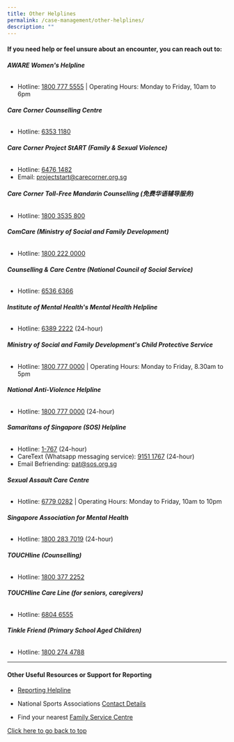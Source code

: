 ```yaml
---
title: Other Helplines
permalink: /case-management/other-helplines/
description: ""
---
```

#### If you need help or feel unsure about an encounter, you can reach out to:


  
###### **AWARE Women's Helpline**
* Hotline: [1800 777 5555](tel:18007775555)
| Operating Hours: Monday to Friday, 10am to 6pm


###### **Care Corner Counselling Centre**
* Hotline: [6353 1180](tel:+6563531180)

###### **Care Corner Project StART (Family & Sexual Violence)**
* Hotline: [6476 1482](tel:+6564761482)
* Email: [projectstart@carecorner.org.sg](mailto:projectstart@carecorner.org.sg)

###### **Care Corner Toll-Free Mandarin Counselling (免费华语辅导服务)**
* Hotline: [1800 3535 800](tel:18003535800)

###### **ComCare (Ministry of Social and Family Development)**
* Hotline: [1800 222 0000](tel:18002220000)

###### **Counselling & Care Centre (National Council of Social Service)**
* Hotline: [6536 6366](tel:+6565366366)

###### **Institute of Mental Health's Mental Health Helpline**

* Hotline: [6389 2222](tel:+6563892222) (24-hour)

###### **Ministry of Social and Family Development's Child Protective Service**
* Hotline: [1800 777 0000](tel:18007770000)
| Operating Hours: Monday to Friday, 8.30am to 5pm

###### **National Anti-Violence Helpline**
* Hotline: [1800 777 0000](tel:18007770000) (24-hour)

###### **Samaritans of Singapore (SOS) Helpline**
* Hotline: [1-767](tel:1767) (24-hour)
* CareText (Whatsapp messaging service): [9151 1767](https://wa.me/6591511767) (24-hour)
* Email Befriending: [pat@sos.org.sg](mailto:pat@sos.org.sg)

###### **Sexual Assault Care Centre**
* Hotline: [6779 0282](tel:+6567790282)
| Operating Hours: Monday to Friday, 10am to 10pm

###### **Singapore Association for Mental Health**
* Hotline: [1800 283 7019](tel:18002837019) (24-hour)

###### **TOUCHline (Counselling)**
* Hotline: [1800 377 2252](tel:18003772252)

###### **TOUCHline Care Line (for seniors, caregivers)**
* Hotline: [6804 6555](tel:+6568046555)

###### **Tinkle Friend (Primary School Aged Children)**
* Hotline: [1800 274 4788](tel:18002744788)
---


#### Other Useful Resources or Support for Reporting
* [Reporting Helpline](/files/Other%20Useful%20Resources%20for%20Reporting-updated%20Mar%202021.pdf)
* National Sports Associations [Contact Details](https://www.myactivesg.com/Sports/Find-a-National-Sports-Association)

* Find your nearest [Family Service Centre](https://www.msf.gov.sg/our-services/directories)



[Click here to go back to top](#if-you-need-help-or-feel-unsure-about-an-encounter-you-can-reach-out-to)